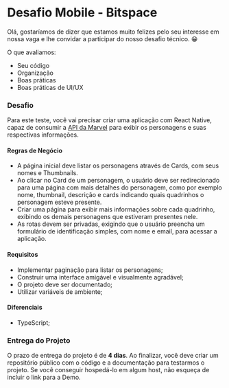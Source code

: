 # Desafio Mobile - Bitspace

Olá, gostaríamos de dizer que estamos muito felizes pelo seu interesse em nossa vaga e lhe convidar a participar do nosso desafio técnico.  😁

O que avaliamos:

-   Seu código
-   Organização
-   Boas práticas
-   Boas práticas de UI/UX

### Desafio

Para este teste, você vai precisar criar uma aplicação com React Native, capaz de consumir a [API da Marvel](https://developer.marvel.com/) para exibir os personagens e suas respectivas informações.

#### Regras de Negócio
- A página inicial deve listar os personagens através de Cards, com seus nomes e Thumbnails.
- Ao clicar no Card de um personagem, o usuário deve ser redirecionado para uma página com mais detalhes do personagem, como por exemplo nome, thumbnail, descrição e cards indicando quais quadrinhos o personagem esteve presente.
- Criar uma página para exibir mais informações sobre cada quadrinho, exibindo os demais personagens que estiveram presentes nele.
- As rotas devem ser privadas, exigindo que o usuário preencha um formulário de identificação simples, com nome e email, para acessar a aplicação.

#### Requisitos
- Implementar paginação para listar os personagens;
- Construir uma interface amigável e visualmente agradável;
- O projeto deve ser documentado;
- Utilizar variáveis de ambiente;

#### Diferenciais
-   TypeScript;

### Entrega do Projeto
O prazo de entrega do projeto é de **4 dias**. Ao finalizar, você deve criar um repositório público com o código e a documentação para testarmos o projeto. Se você conseguir hospedá-lo em algum host, não esqueça de incluir o link para a Demo.
